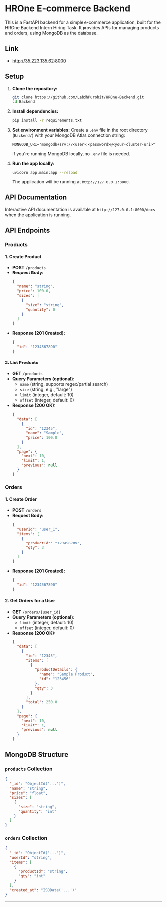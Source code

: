 # HROne E-commerce Backend

This is a FastAPI backend for a simple e-commerce application, built for the HROne Backend Intern Hiring Task. It provides APIs for managing products and orders, using MongoDB as the database.

## Link
- http://35.223.135.62:8000

## Setup

1. **Clone the repository:**
   ```bash
   git clone https://github.com/LabdhPurohit/HROne-Backend.git
   cd Backend
   ```
2. **Install dependencies:**
   ```bash
   pip install -r requirements.txt
   ```
3. **Set environment variables:**
   Create a `.env` file in the root directory (`Backend/`) with your MongoDB Atlas connection string:
   ```env
   MONGODB_URI="mongodb+srv://<user>:<password>@<your-cluster-uri>"
   ```
   If you're running MongoDB locally, no `.env` file is needed.

4. **Run the app locally:**
   ```bash
   uvicorn app.main:app --reload
   ```
   The application will be running at `http://127.0.0.1:8000`.

## API Documentation

Interactive API documentation is available at `http://127.0.0.1:8000/docs` when the application is running.

## API Endpoints

### Products

#### 1. Create Product
- **POST** `/products`
- **Request Body:**
  ```json
  {
    "name": "string",
    "price": 100.0,
    "sizes": [
      {
        "size": "string",
        "quantity": 0
      }
    ]
  }
  ```
- **Response (201 Created):**
  ```json
  {
    "id": "1234567890"
  }
  ```

#### 2. List Products
- **GET** `/products`
- **Query Parameters (optional):**
  - `name` (string, supports regex/partial search)
  - `size` (string, e.g., "large")
  - `limit` (integer, default: 10)
  - `offset` (integer, default: 0)
- **Response (200 OK):**
  ```json
  {
    "data": [
      {
        "id": "12345",
        "name": "Sample",
        "price": 100.0
      }
    ],
    "page": {
      "next": 10,
      "limit": 1,
      "previous": null
    }
  }
  ```

### Orders

#### 1. Create Order
- **POST** `/orders`
- **Request Body:**
  ```json
  {
    "userId": "user_1",
    "items": [
      {
        "productId": "123456789",
        "qty": 3
      }
    ]
  }
  ```
- **Response (201 Created):**
  ```json
  {
    "id": "1234567890"
  }
  ```

#### 2. Get Orders for a User
- **GET** `/orders/{user_id}`
- **Query Parameters (optional):**
  - `limit` (integer, default: 10)
  - `offset` (integer, default: 0)
- **Response (200 OK):**
  ```json
  {
    "data": [
      {
        "id": "12345",
        "items": [
          {
            "productDetails": {
              "name": "Sample Product",
              "id": "123456"
            },
            "qty": 3
          }
        ],
        "total": 250.0
      }
    ],
    "page": {
      "next": 10,
      "limit": 1,
      "previous": null
    }
  }
  ```

## MongoDB Structure

### `products` Collection
```json
{
  "_id": "ObjectId('...')",
  "name": "string",
  "price": "float",
  "sizes": [
    {
      "size": "string",
      "quantity": "int"
    }
  ]
}
```

### `orders` Collection
```json
{
  "_id": "ObjectId('...')",
  "userId": "string",
  "items": [
    {
      "productId": "string",
      "qty": "int"
    }
  ],
  "created_at": "ISODate('...')"
}
```


---

